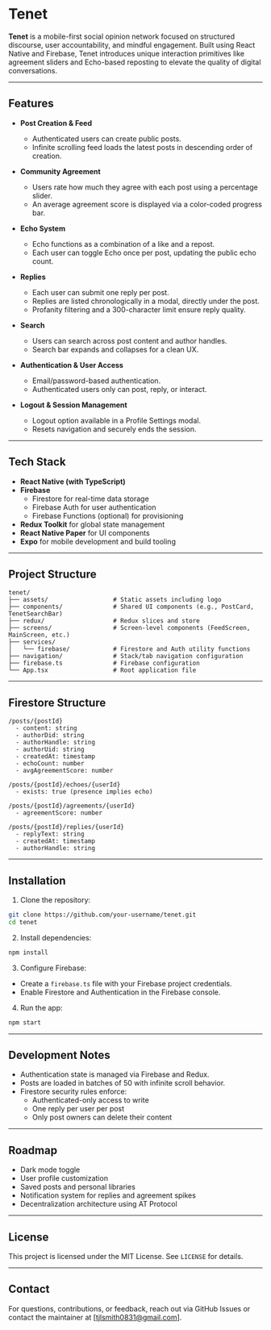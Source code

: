 # Tenet

**Tenet** is a mobile-first social opinion network focused on structured discourse, user accountability, and mindful engagement. Built using React Native and Firebase, Tenet introduces unique interaction primitives like agreement sliders and Echo-based reposting to elevate the quality of digital conversations.

---

## Features

- **Post Creation & Feed**

  - Authenticated users can create public posts.
  - Infinite scrolling feed loads the latest posts in descending order of creation.

- **Community Agreement**

  - Users rate how much they agree with each post using a percentage slider.
  - An average agreement score is displayed via a color-coded progress bar.

- **Echo System**

  - Echo functions as a combination of a like and a repost.
  - Each user can toggle Echo once per post, updating the public echo count.

- **Replies**

  - Each user can submit one reply per post.
  - Replies are listed chronologically in a modal, directly under the post.
  - Profanity filtering and a 300-character limit ensure reply quality.

- **Search**

  - Users can search across post content and author handles.
  - Search bar expands and collapses for a clean UX.

- **Authentication & User Access**

  - Email/password-based authentication.
  - Authenticated users only can post, reply, or interact.

- **Logout & Session Management**
  - Logout option available in a Profile Settings modal.
  - Resets navigation and securely ends the session.

---

## Tech Stack

- **React Native (with TypeScript)**
- **Firebase**
  - Firestore for real-time data storage
  - Firebase Auth for user authentication
  - Firebase Functions (optional) for provisioning
- **Redux Toolkit** for global state management
- **React Native Paper** for UI components
- **Expo** for mobile development and build tooling

---

## Project Structure

```
tenet/
├── assets/                  # Static assets including logo
├── components/              # Shared UI components (e.g., PostCard, TenetSearchBar)
├── redux/                   # Redux slices and store
├── screens/                 # Screen-level components (FeedScreen, MainScreen, etc.)
├── services/
│   └── firebase/            # Firestore and Auth utility functions
├── navigation/              # Stack/tab navigation configuration
├── firebase.ts              # Firebase configuration
└── App.tsx                  # Root application file
```

---

## Firestore Structure

```
/posts/{postId}
  - content: string
  - authorDid: string
  - authorHandle: string
  - authorUid: string
  - createdAt: timestamp
  - echoCount: number
  - avgAgreementScore: number

/posts/{postId}/echoes/{userId}
  - exists: true (presence implies echo)

/posts/{postId}/agreements/{userId}
  - agreementScore: number

/posts/{postId}/replies/{userId}
  - replyText: string
  - createdAt: timestamp
  - authorHandle: string
```

---

## Installation

1. Clone the repository:

```bash
git clone https://github.com/your-username/tenet.git
cd tenet
```

2. Install dependencies:

```bash
npm install
```

3. Configure Firebase:

- Create a `firebase.ts` file with your Firebase project credentials.
- Enable Firestore and Authentication in the Firebase console.

4. Run the app:

```bash
npm start
```

---

## Development Notes

- Authentication state is managed via Firebase and Redux.
- Posts are loaded in batches of 50 with infinite scroll behavior.
- Firestore security rules enforce:
  - Authenticated-only access to write
  - One reply per user per post
  - Only post owners can delete their content

---

## Roadmap

- Dark mode toggle
- User profile customization
- Saved posts and personal libraries
- Notification system for replies and agreement spikes
- Decentralization architecture using AT Protocol

---

## License

This project is licensed under the MIT License. See `LICENSE` for details.

---

## Contact

For questions, contributions, or feedback, reach out via GitHub Issues or contact the maintainer at [tjlsmith0831@gmail.com].
